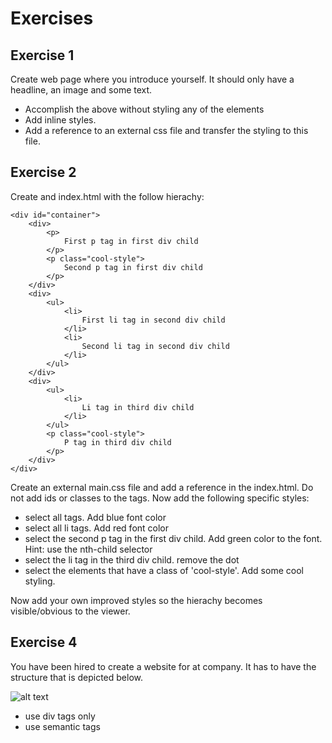 
# Exercises

## Exercise 1
Create web page where you introduce yourself. It should only have a headline, an image and some text.

- Accomplish the above without styling any of the elements
- Add inline styles.
- Add a reference to an external css file and transfer the styling to this file.


## Exercise 2

Create and index.html with the follow hierachy:

```
<div id="container">
    <div>
        <p>
            First p tag in first div child
        </p>
        <p class="cool-style">
            Second p tag in first div child
        </p>
    </div>
    <div>
        <ul>
            <li>
                First li tag in second div child
            </li>
            <li>
                Second li tag in second div child
            </li>
        </ul>
    </div>
    <div>
        <ul>
            <li>
                Li tag in third div child
            </li>
        </ul>
        <p class="cool-style">
            P tag in third div child
        </p>
    </div>
</div>

```
Create an external main.css file and add a reference in the index.html.
Do not add ids or classes to the tags. Now add the following specific styles:

- select all tags. Add blue font color
- select all li tags. Add red font color
- select the second p tag in the first div child. Add green color to the font. Hint: use the nth-child selector 
- select the li tag in the third div child. remove the dot
- select the elements that have a class of 'cool-style'. Add some cool styling. 


Now add your own improved styles so the hierachy becomes visible/obvious to the viewer.
  
## Exercise 4

You have been hired to create a website for at company. It has to have the structure that is depicted below. 

![alt text](https://github.com/senner007/temp/blob/master/img_sem_elements.png "Logo Title Text 1")

- use div tags only
- use semantic tags
